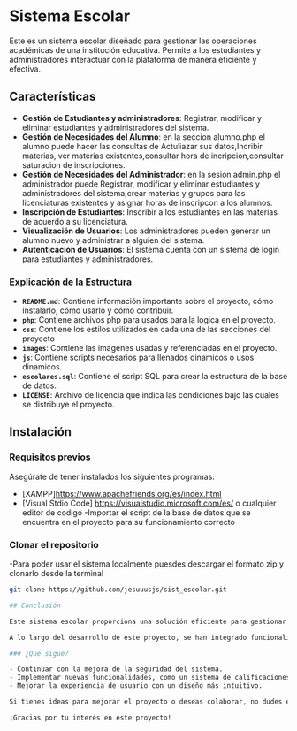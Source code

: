 # Sistema Escolar

Este es un sistema escolar diseñado para gestionar las operaciones académicas de una institución educativa. Permite a los estudiantes y administradores interactuar con la plataforma de manera eficiente y efectiva.

## Características
- **Gestión de Estudiantes y administradores**: Registrar, modificar y eliminar estudiantes y administradores del sistema.
- **Gestión de Necesidades del Alumno**: en la seccion alumno.php el alumno puede hacer las consultas de Actuliazar sus datos,Incribir materias, ver materias existentes,consultar hora de incripcion,consultar saturacion de inscripciones.
- **Gestión de Necesidades del Administrador**: en la sesion admin.php el administrador puede Registrar, modificar y eliminar estudiantes y administradores del sistema,crear materias y grupos para las licenciaturas existentes y asignar horas de inscripcon a los alumnos.
- **Inscripción de Estudiantes**: Inscribir a los estudiantes en las materias de acuerdo a su licenciatura.
- **Visualización de Usuarios**: Los administradores pueden generar un alumno nuevo y administrar a alguien del sistema.
- **Autenticación de Usuarios**: El sistema cuenta con un sistema de login para estudiantes y administradores.

### Explicación de la Estructura

- **`README.md`**: Contiene información importante sobre el proyecto, cómo instalarlo, cómo usarlo y cómo contribuir.
- **`php`**: Contiene archivos php para usados para la logica en el proyecto.
- **`css`**: Contiene los estilos utilizados en cada una de las secciones del proyecto
- **`images`**: Contiene las imagenes usadas y referenciadas en el proyecto.
- **`js`**: Contiene scripts necesarios para llenados dinamicos o usos dinamicos.
- **`escolares.sql`**: Contiene el script SQL para crear la estructura de la base de datos.
- **`LICENSE`**: Archivo de licencia que indica las condiciones bajo las cuales se distribuye el proyecto.

## Instalación
### Requisitos previos
Asegúrate de tener instalados los siguientes programas:
- [XAMPP]https://www.apachefriends.org/es/index.html
- [Visual Stdio Code] https://visualstudio.microsoft.com/es/
o cualquier editor de codigo
-Importar el script de la base de datos que se encuentra en el proyecto para su funcionamiento correcto
### Clonar el repositorio
-Para poder usar el sistema localmente puesdes descargar el formato zip y clonarlo desde la terminal
```bash
git clone https://github.com/jesuuusjs/sist_escolar.git

## Conclusión

Este sistema escolar proporciona una solución eficiente para gestionar la inscripción, recuperación y administración de cursos y estudiantes. Está diseñado para ser fácil de usar y flexible, permitiendo a administradores y estudiantes interactuar de manera sencilla con la plataforma.

A lo largo del desarrollo de este proyecto, se han integrado funcionalidades clave que facilitan la administración de datos y la visualización de la información en tiempo real. Además, al ser un sistema web, se puede acceder desde cualquier dispositivo con un navegador, mejorando la accesibilidad.

### ¿Qué sigue?

- Continuar con la mejora de la seguridad del sistema.
- Implementar nuevas funcionalidades, como un sistema de calificaciones o reportes.
- Mejorar la experiencia de usuario con un diseño más intuitivo.

Si tienes ideas para mejorar el proyecto o deseas colaborar, no dudes en abrir un **issue** o enviar un **pull request**.

¡Gracias por tu interés en este proyecto!

